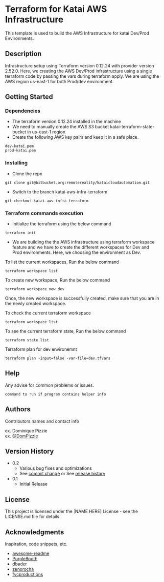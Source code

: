 # Terraform for Katai AWS Infrastructure

This template is used to build the AWS Infrastructure for katai Dev/Prod Environments.

## Description

Infrastructure setup using Terraform version 0.12.24 with provider version 2.52.0. Here, we creating the AWS Dev/Prod infrastructure using a single terraform code by passing the vars during terraform apply. We are using the AWS region us-east-1 for both Prod/dev environment.

## Getting Started

### Dependencies

* The terraform version 0.12.24 installed in the machine
* We need to manually create the AWS S3 bucket katai-terraform-state-bucket in us-east-1 region.
* Create the following AWS key pairs and keep it in a safe place.

```
dev-katai.pem
prod-katai.pem
```

### Installing

* Clone the repo

```
git clone git@bitbucket.org:remotereality/kataicloudautomation.git
```

* Switch to the branch katai-aws-infra-terraform

```
git checkout katai-aws-infra-terraform
```

### Terraform commands execution

* Initialize the terraform using the below command
```
terraform init
```

* We are building the the AWS infrastructure using terraform workspace feature and we have to create the different workspaces for Dev and Prod environments. Here, we choosing the environment as Dev.

To list the current workspaces, Run the below command

```
terraform workspace list
```

To create new workspace, Run the below command

```
terraform workspace new dev
```

Once, the new workspace is successfully created, make sure that you are in the newly created workspace. 

To check the current terraform workspace

```
terraform workspace list
```

To see the current terraform state, Run the below command

```
terraform state list
```

Terraform plan for dev environemnt

```
terraform plan -input=false -var-file=dev.tfvars
```




## Help

Any advise for common problems or issues.
```
command to run if program contains helper info
```

## Authors

Contributors names and contact info

ex. Dominique Pizzie  
ex. [@DomPizzie](https://twitter.com/dompizzie)

## Version History

* 0.2
    * Various bug fixes and optimizations
    * See [commit change]() or See [release history]()
* 0.1
    * Initial Release

## License

This project is licensed under the [NAME HERE] License - see the LICENSE.md file for details

## Acknowledgments

Inspiration, code snippets, etc.
* [awesome-readme](https://github.com/matiassingers/awesome-readme)
* [PurpleBooth](https://gist.github.com/PurpleBooth/109311bb0361f32d87a2)
* [dbader](https://github.com/dbader/readme-template)
* [zenorocha](https://gist.github.com/zenorocha/4526327)
* [fvcproductions](https://gist.github.com/fvcproductions/1bfc2d4aecb01a834b46)
